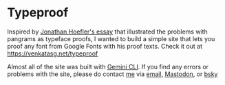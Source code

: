 # Typeproof
Inspired by <a href="https://jonathanhoefler.com/articles/how-to-proof-a-typeface">Jonathan Hoefler's essay</a> that illustrated the problems with 
pangrams as typeface proofs, I wanted to build a simple site that lets you proof any font from Google Fonts with his proof texts. Check it out at https://venkatasg.net/typeproof

Almost all of the site was built with <a href="https://github.com/google-gemini/gemini-cli">Gemini CLI</a>. If you find any errors or problems 
with the site, please do contact <a href="https://venkatasg.net">me</a> via <a href="mailto:gvenkata1994@gmail.com">email</a>, 
<a href="https://mastodon.social/@venkatasg">Mastodon</a>, or <a href="https://bsky.app/profile/venkatasg.net">bsky</a>
